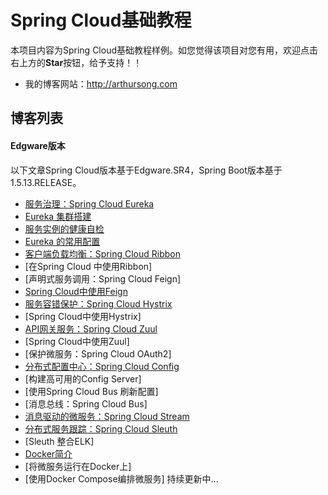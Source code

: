 # Spring Cloud基础教程
本项目内容为Spring Cloud基础教程样例。如您觉得该项目对您有用，欢迎点击右上方的**Star**按钮，给予支持！！

- 我的博客网站：http://arthursong.com

## 博客列表
#### Edgware版本
以下文章Spring Cloud版本基于Edgware.SR4，Spring Boot版本基于1.5.13.RELEASE。

- [服务治理：Spring Cloud Eureka](http://arthursong.com/archives/396)
- [Eureka 集群搭建](http://arthursong.com/archives/565)
- [服务实例的健康自检](http://arthursong.com/archives/572)
- [Eureka 的常用配置](http://arthursong.com/archives/570)
- [客户端负载均衡：Spring Cloud Ribbon](http://arthursong.com/archives/416)
- [在Spring Cloud 中使用Ribbon]
- [声明式服务调用：Spring Cloud Feign]
- [Spring Cloud中使用Feign](http://arthursong.com/archives/425)
- [服务容错保护：Spring Cloud Hystrix](http://arthursong.com/archives/430)
- [Spring Cloud中使用Hystrix]
- [API网关服务：Spring Cloud Zuul](http://arthursong.com/archives/435)
- [Spring Cloud中使用Zuul]
- [保护微服务：Spring Cloud OAuth2]
- [分布式配置中心：Spring Cloud Config](http://arthursong.com/archives/490)
- [构建高可用的Config Server]
- [使用Spring Cloud Bus 刷新配置]
- [消息总线：Spring Cloud Bus]
- [消息驱动的微服务：Spring Cloud Stream](http://arthursong.com/archives/464)
- [分布式服务跟踪：Spring Cloud Sleuth](http://arthursong.com/archives/529)
- [Sleuth 整合ELK]
- [Docker简介](http://arthursong.com/archives/44)
- [将微服务运行在Docker上]
- [使用Docker Compose编排微服务]
持续更新中...
